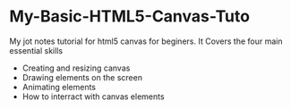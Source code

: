 # My-Basic-HTML5-Canvas-Tuto
My jot notes tutorial for html5 canvas for beginers.
It Covers the four main essential skills
* Creating and resizing canvas
* Drawing elements on the screen
* Animating elements
* How to interract with canvas elements